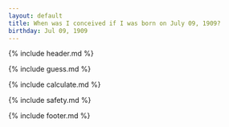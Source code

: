 ```yaml
---
layout: default
title: When was I conceived if I was born on July 09, 1909?
birthday: Jul 09, 1909
---
```


{% include header.md %}

{% include guess.md %}

{% include calculate.md %}

{% include safety.md %}

{% include footer.md %}




